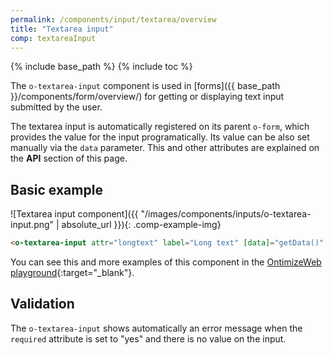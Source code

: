 ```yaml
---
permalink: /components/input/textarea/overview
title: "Textarea input"
comp: textareaInput
---
```


{% include base_path %}
{% include toc %}

The `o-textarea-input` component is used in [forms]({{ base_path }}/components/form/overview/) for getting or displaying text input submitted by the user.

The textarea input is automatically registered on its parent `o-form`, which provides the value for the input programatically. Its value can be also set manually via the `data` parameter. This and other attributes are explained on the **API** section of this page.

## Basic example
![Textarea input component]({{ "/images/components/inputs/o-textarea-input.png" | absolute_url }}){: .comp-example-img}

```html
<o-textarea-input attr="longtext" label="Long text" [data]="getData()" required="yes"></o-textarea-input>
```
You can see this and more examples of this component in the [OntimizeWeb playground]({{site.playgroundurl}}/main/inputs/textarea){:target="_blank"}.

## Validation
The `o-textarea-input` shows automatically an error message when the `required` attribute is set to "yes" and there is no value on the input.
